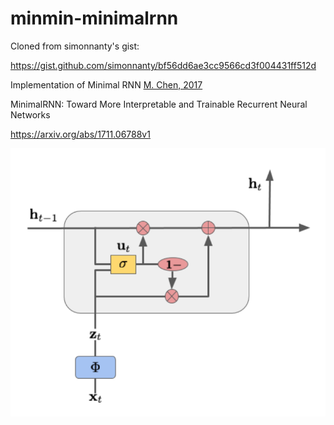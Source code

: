 # minmin-minimalrnn


Cloned from simonnanty's gist:

https://gist.github.com/simonnanty/bf56dd6ae3cc9566cd3f004431ff512d

Implementation of Minimal RNN [M. Chen, 2017](https://arxiv.org/abs/1711.06788v1)

MinimalRNN: Toward More Interpretable and Trainable Recurrent Neural Networks

https://arxiv.org/abs/1711.06788v1

<img src="minimal-rnn.png" style="width:45.0rem;margin:auto"/>
